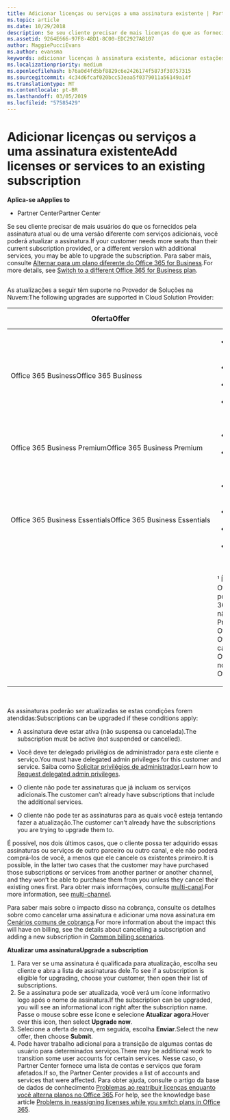 ```yaml
---
title: Adicionar licenças ou serviços a uma assinatura existente | Partner Center
ms.topic: article
ms.date: 10/29/2018
description: Se seu cliente precisar de mais licenças do que as fornecidas pela assinatura atual ou de uma versão diferente com serviços adicionais, você poderá fazer upgrade da assinatura.
ms.assetid: 9264E666-97F8-48D1-8C00-EDC2927A8107
author: MaggiePucciEvans
ms.author: evansma
keywords: adicionar licenças à assinatura existente, adicionar estações à assinatura existente, modificar uma assinatura, alterar uma assinatura, comprar mais licenças para um cliente
ms.localizationpriority: medium
ms.openlocfilehash: b76a0d4fd5bf8829c6e2426174f5873f30757315
ms.sourcegitcommit: 4c34d6fcaf020bcc53eaa5f0379011a56149a14f
ms.translationtype: MT
ms.contentlocale: pt-BR
ms.lasthandoff: 03/05/2019
ms.locfileid: "57585429"
---
```

# <a name="add-licenses-or-services-to-an-existing-subscription"></a><span data-ttu-id="389ac-104">Adicionar licenças ou serviços a uma assinatura existente</span><span class="sxs-lookup"><span data-stu-id="389ac-104">Add licenses or services to an existing subscription</span></span>

<span data-ttu-id="389ac-105">**Aplica-se a**</span><span class="sxs-lookup"><span data-stu-id="389ac-105">**Applies to**</span></span>

-  <span data-ttu-id="389ac-106">Partner Center</span><span class="sxs-lookup"><span data-stu-id="389ac-106">Partner Center</span></span>

<span data-ttu-id="389ac-107">Se seu cliente precisar de mais usuários do que os fornecidos pela assinatura atual ou de uma versão diferente com serviços adicionais, você poderá atualizar a assinatura.</span><span class="sxs-lookup"><span data-stu-id="389ac-107">If your customer needs more seats than their current subscription provided, or a different version with additional services, you may be able to upgrade the subscription.</span></span> <span data-ttu-id="389ac-108">Para saber mais, consulte [Alternar para um plano diferente do Office 365 for Business](https://go.microsoft.com/fwlink/p/?LinkId=723577).</span><span class="sxs-lookup"><span data-stu-id="389ac-108">For more details, see [Switch to a different Office 365 for Business plan](https://go.microsoft.com/fwlink/p/?LinkId=723577).</span></span>

## <a href="" id="upgradesubscription"></a>


<span data-ttu-id="389ac-109">As atualizações a seguir têm suporte no Provedor de Soluções na Nuvem:</span><span class="sxs-lookup"><span data-stu-id="389ac-109">The following upgrades are supported in Cloud Solution Provider:</span></span>

<table>
<colgroup>
<col width="50%" />
<col width="50%" />
</colgroup>
<thead>
<tr class="header">
<th><span data-ttu-id="389ac-110">Oferta</span><span class="sxs-lookup"><span data-stu-id="389ac-110">Offer</span></span></th>
<th><span data-ttu-id="389ac-111">Possíveis atualizações</span><span class="sxs-lookup"><span data-stu-id="389ac-111">Possible upgrades</span></span></th>
</tr>
</thead>
<tbody>
<tr class="odd">
<td><span data-ttu-id="389ac-112">Office 365 Business</span><span class="sxs-lookup"><span data-stu-id="389ac-112">Office 365 Business</span></span></td>
<td><ul>
<li><span data-ttu-id="389ac-113">Office 365 Business Premium¹</span><span class="sxs-lookup"><span data-stu-id="389ac-113">Office 365 Business Premium¹</span></span></li>
<li><span data-ttu-id="389ac-114">Office 365 ProPlus</span><span class="sxs-lookup"><span data-stu-id="389ac-114">Office 365 ProPlus</span></span></li>
<li><span data-ttu-id="389ac-115">Office 365 Enterprise E3</span><span class="sxs-lookup"><span data-stu-id="389ac-115">Office 365 Enterprise E3</span></span></li>
<li><span data-ttu-id="389ac-116">Office 365 Enterprise E5</span><span class="sxs-lookup"><span data-stu-id="389ac-116">Office 365 Enterprise E5</span></span></li>
</ul></td>
</tr>
<tr class="even">
<td><span data-ttu-id="389ac-117">Office 365 Business Premium</span><span class="sxs-lookup"><span data-stu-id="389ac-117">Office 365 Business Premium</span></span></td>
<td><ul>
<li><span data-ttu-id="389ac-118">Office 365 Enterprise E3</span><span class="sxs-lookup"><span data-stu-id="389ac-118">Office 365 Enterprise E3</span></span></li>
<li><span data-ttu-id="389ac-119">Office 365 Enterprise E5</span><span class="sxs-lookup"><span data-stu-id="389ac-119">Office 365 Enterprise E5</span></span></li>
</ul></td>
</tr>
<tr class="odd">
<td><span data-ttu-id="389ac-120">Office 365 Business Essentials</span><span class="sxs-lookup"><span data-stu-id="389ac-120">Office 365 Business Essentials</span></span></td>
<td><ul>
<li><span data-ttu-id="389ac-121">Office 365 Business Premium¹</span><span class="sxs-lookup"><span data-stu-id="389ac-121">Office 365 Business Premium¹</span></span></li>
<li><span data-ttu-id="389ac-122">Office 365 Enterprise E1</span><span class="sxs-lookup"><span data-stu-id="389ac-122">Office 365 Enterprise E1</span></span></li>
<li><span data-ttu-id="389ac-123">Office 365 Enterprise E3</span><span class="sxs-lookup"><span data-stu-id="389ac-123">Office 365 Enterprise E3</span></span></li>
<li><span data-ttu-id="389ac-124">Office 365 Enterprise E5</span><span class="sxs-lookup"><span data-stu-id="389ac-124">Office 365 Enterprise E5</span></span></li>
</ul></td>
</tr>
<tr class="even">
<td></td>
<td><p><span data-ttu-id="389ac-125">¹ Índia de negócios do office 365 e Office 365 Business Essentials Índia podem ser atualizado para o Office 365 Business Premium na Índia, não para o Office 365 Business Premium.</span><span class="sxs-lookup"><span data-stu-id="389ac-125">¹ Office 365 Business India and Office 365 Business Essentials India can be upgraded to Office 365 Business Premium India, not to Office 365 Business Premium.</span></span></p></td>
</tr>
</tbody>
</table>

 

<span data-ttu-id="389ac-126">As assinaturas poderão ser atualizadas se estas condições forem atendidas:</span><span class="sxs-lookup"><span data-stu-id="389ac-126">Subscriptions can be upgraded if these conditions apply:</span></span>

-   <span data-ttu-id="389ac-127">A assinatura deve estar ativa (não suspensa ou cancelada).</span><span class="sxs-lookup"><span data-stu-id="389ac-127">The subscription must be active (not suspended or cancelled).</span></span>

-   <span data-ttu-id="389ac-128">Você deve ter delegado privilégios de administrador para este cliente e serviço.</span><span class="sxs-lookup"><span data-stu-id="389ac-128">You must have delegated admin privileges for this customer and service.</span></span> <span data-ttu-id="389ac-129">Saiba como [Solicitar privilégios de administrador](request-a-relationship-with-a-customer.md).</span><span class="sxs-lookup"><span data-stu-id="389ac-129">Learn how to [Request delegated admin privileges](request-a-relationship-with-a-customer.md).</span></span>

-   <span data-ttu-id="389ac-130">O cliente não pode ter assinaturas que já incluam os serviços adicionais.</span><span class="sxs-lookup"><span data-stu-id="389ac-130">The customer can’t already have subscriptions that include the additional services.</span></span>

-   <span data-ttu-id="389ac-131">O cliente não pode ter as assinaturas para as quais você esteja tentando fazer a atualização.</span><span class="sxs-lookup"><span data-stu-id="389ac-131">The customer can’t already have the subscriptions you are trying to upgrade them to.</span></span>

<span data-ttu-id="389ac-132">É possível, nos dois últimos casos, que o cliente possa ter adquirido essas assinaturas ou serviços de outro parceiro ou outro canal, e ele não poderá comprá-los de você, a menos que ele cancele os existentes primeiro.</span><span class="sxs-lookup"><span data-stu-id="389ac-132">It is possible, in the latter two cases that the customer may have purchased those subscriptions or services from another partner or another channel, and they won’t be able to purchase them from you unless they cancel their existing ones first.</span></span> <span data-ttu-id="389ac-133">Para obter mais informações, consulte [multi-canal](multichannel.md).</span><span class="sxs-lookup"><span data-stu-id="389ac-133">For more information, see [multi-channel](multichannel.md).</span></span>

<span data-ttu-id="389ac-134">Para saber mais sobre o impacto disso na cobrança, consulte os detalhes sobre como cancelar uma assinatura e adicionar uma nova assinatura em [Cenários comuns de cobrança](common-billing-scenarios.md).</span><span class="sxs-lookup"><span data-stu-id="389ac-134">For more information about the impact this will have on billing, see the details about cancelling a subscription and adding a new subscription in [Common billing scenarios](common-billing-scenarios.md).</span></span>

<span data-ttu-id="389ac-135">**Atualizar uma assinatura**</span><span class="sxs-lookup"><span data-stu-id="389ac-135">**Upgrade a subscription**</span></span>

1.  <span data-ttu-id="389ac-136">Para ver se uma assinatura é qualificada para atualização, escolha seu cliente e abra a lista de assinaturas dele.</span><span class="sxs-lookup"><span data-stu-id="389ac-136">To see if a subscription is eligible for upgrading, choose your customer, then open their list of subscriptions.</span></span>
2.  <span data-ttu-id="389ac-137">Se a assinatura pode ser atualizada, você verá um ícone informativo logo após o nome de assinatura.</span><span class="sxs-lookup"><span data-stu-id="389ac-137">If the subscription can be upgraded, you will see an informational icon right after the subscription name.</span></span> <span data-ttu-id="389ac-138">Passe o mouse sobre esse ícone e selecione **Atualizar agora**.</span><span class="sxs-lookup"><span data-stu-id="389ac-138">Hover over this icon, then select **Upgrade now**.</span></span>
3.  <span data-ttu-id="389ac-139">Selecione a oferta de nova, em seguida, escolha **Enviar**.</span><span class="sxs-lookup"><span data-stu-id="389ac-139">Select the new offer, then choose **Submit**.</span></span>
4.  <span data-ttu-id="389ac-140">Pode haver trabalho adicional para a transição de algumas contas de usuário para determinados serviços.</span><span class="sxs-lookup"><span data-stu-id="389ac-140">There may be additional work to transition some user accounts for certain services.</span></span> <span data-ttu-id="389ac-141">Nesse caso, o Partner Center fornece uma lista de contas e serviços que foram afetados.</span><span class="sxs-lookup"><span data-stu-id="389ac-141">If so, the Partner Center provides a list of accounts and services that were affected.</span></span> <span data-ttu-id="389ac-142">Para obter ajuda, consulte o artigo da base de dados de conhecimento [Problemas ao reatribuir licenças enquanto você alterna planos no Office 365](https://go.microsoft.com/fwlink/p/?LinkId=723576).</span><span class="sxs-lookup"><span data-stu-id="389ac-142">For help, see the knowledge base article [Problems in reassigning licenses while you switch plans in Office 365](https://go.microsoft.com/fwlink/p/?LinkId=723576).</span></span>

 

 



